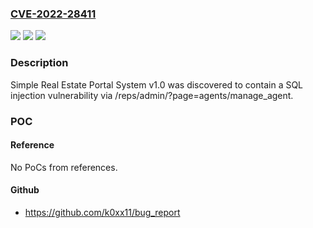 ### [CVE-2022-28411](https://cve.mitre.org/cgi-bin/cvename.cgi?name=CVE-2022-28411)
![](https://img.shields.io/static/v1?label=Product&message=n%2Fa&color=blue)
![](https://img.shields.io/static/v1?label=Version&message=n%2Fa&color=blue)
![](https://img.shields.io/static/v1?label=Vulnerability&message=n%2Fa&color=brighgreen)

### Description

Simple Real Estate Portal System v1.0 was discovered to contain a SQL injection vulnerability via /reps/admin/?page=agents/manage_agent.

### POC

#### Reference
No PoCs from references.

#### Github
- https://github.com/k0xx11/bug_report

